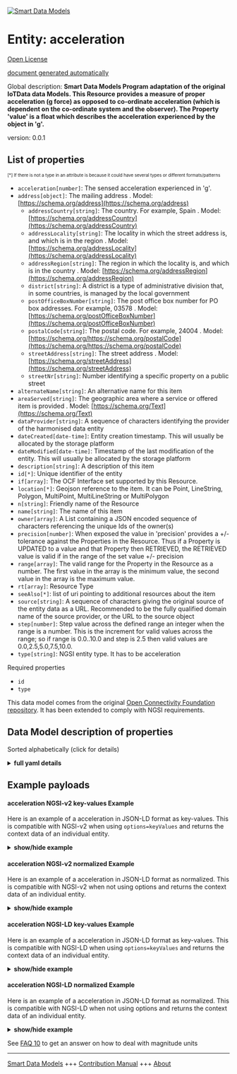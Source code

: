 <!-- 10-Header -->    
[![Smart Data Models](https://smartdatamodels.org/wp-content/uploads/2022/01/SmartDataModels_logo.png "Logo")](https://smartdatamodels.org)    
Entity: acceleration    
====================<!-- /10-Header -->    
<!-- 15-License -->    
[Open License](https://github.com/smart-data-models//dataModel.OCF/blob/master/acceleration/LICENSE.md)    
[document generated automatically](https://docs.google.com/presentation/d/e/2PACX-1vTs-Ng5dIAwkg91oTTUdt8ua7woBXhPnwavZ0FxgR8BsAI_Ek3C5q97Nd94HS8KhP-r_quD4H0fgyt3/pub?start=false&loop=false&delayms=3000#slide=id.gb715ace035_0_60)    
<!-- /15-License -->    
<!-- 20-Description -->    
Global description: **Smart Data Models Program adaptation of the original IoTData data Models. This Resource provides a measure of proper acceleration (g force) as opposed to co-ordinate acceleration (which is dependent on the co-ordinate system and the observer). The Property 'value' is a float which describes the acceleration experienced by the object in 'g'.**    
version: 0.0.1    
<!-- /20-Description -->    
<!-- 30-PropertiesList -->    
## List of properties    
<sup><sub>[*] If there is not a type in an attribute is because it could have several types or different formats/patterns</sub></sup>    
- `acceleration[number]`: The sensed acceleration experienced in 'g'.  - `address[object]`: The mailing address  . Model: [https://schema.org/address](https://schema.org/address)	- `addressCountry[string]`: The country. For example, Spain  . Model: [https://schema.org/addressCountry](https://schema.org/addressCountry)    
	- `addressLocality[string]`: The locality in which the street address is, and which is in the region  . Model: [https://schema.org/addressLocality](https://schema.org/addressLocality)    
	- `addressRegion[string]`: The region in which the locality is, and which is in the country  . Model: [https://schema.org/addressRegion](https://schema.org/addressRegion)    
	- `district[string]`: A district is a type of administrative division that, in some countries, is managed by the local government      
	- `postOfficeBoxNumber[string]`: The post office box number for PO box addresses. For example, 03578  . Model: [https://schema.org/postOfficeBoxNumber](https://schema.org/postOfficeBoxNumber)    
	- `postalCode[string]`: The postal code. For example, 24004  . Model: [https://schema.org/https://schema.org/postalCode](https://schema.org/https://schema.org/postalCode)    
	- `streetAddress[string]`: The street address  . Model: [https://schema.org/streetAddress](https://schema.org/streetAddress)    
	- `streetNr[string]`: Number identifying a specific property on a public street      
- `alternateName[string]`: An alternative name for this item  - `areaServed[string]`: The geographic area where a service or offered item is provided  . Model: [https://schema.org/Text](https://schema.org/Text)- `dataProvider[string]`: A sequence of characters identifying the provider of the harmonised data entity  - `dateCreated[date-time]`: Entity creation timestamp. This will usually be allocated by the storage platform  - `dateModified[date-time]`: Timestamp of the last modification of the entity. This will usually be allocated by the storage platform  - `description[string]`: A description of this item  - `id[*]`: Unique identifier of the entity  - `if[array]`: The OCF Interface set supported by this Resource.  - `location[*]`: Geojson reference to the item. It can be Point, LineString, Polygon, MultiPoint, MultiLineString or MultiPolygon  - `n[string]`: Friendly name of the Resource  - `name[string]`: The name of this item  - `owner[array]`: A List containing a JSON encoded sequence of characters referencing the unique Ids of the owner(s)  - `precision[number]`: When exposed the value in 'precision' provides a +/- tolerance against the Properties in the Resource. Thus if a Property is UPDATED to a value and that Property then RETRIEVED, the RETRIEVED value is valid if in the range of the set value +/- precision  - `range[array]`: The valid range for the Property in the Resource as a number. The first value in the array is the minimum value, the second value in the array is the maximum value.  - `rt[array]`: Resource Type  - `seeAlso[*]`: list of uri pointing to additional resources about the item  - `source[string]`: A sequence of characters giving the original source of the entity data as a URL. Recommended to be the fully qualified domain name of the source provider, or the URL to the source object  - `step[number]`: Step value across the defined range an integer when the range is a number.  This is the increment for valid values across the range; so if range is 0.0..10.0 and step is 2.5 then valid values are 0.0,2.5,5.0,7.5,10.0.  - `type[string]`: NGSI entity type. It has to be acceleration  <!-- /30-PropertiesList -->    
<!-- 35-RequiredProperties -->    
Required properties    
- `id`  - `type`  <!-- /35-RequiredProperties -->    
<!-- 40-RequiredProperties -->    
This data model comes from the original [Open Connectivity Foundation repository](https://github.com/openconnectivityfoundation/IoTDataModels). It has been extended to comply with NGSI requirements.    
<!-- /40-RequiredProperties -->    
<!-- 50-DataModelHeader -->    
## Data Model description of properties    
Sorted alphabetically (click for details)    
<!-- /50-DataModelHeader -->    
<!-- 60-ModelYaml -->    
<details><summary><strong>full yaml details</strong></summary>      
```yaml    
acceleration:      
  description: Smart Data Models Program adaptation of the original IoTData data Models. This Resource provides a measure of proper acceleration (g force) as opposed to co-ordinate acceleration (which is dependent on the co-ordinate system and the observer). The Property 'value' is a float which describes the acceleration experienced by the object in 'g'.      
  properties:      
    acceleration:      
      description: The sensed acceleration experienced in 'g'.      
      readOnly: true      
      type: number      
      x-ngsi:      
        type: Property      
    address:      
      description: The mailing address      
      properties:      
        addressCountry:      
          description: 'The country. For example, Spain'      
          type: string      
          x-ngsi:      
            model: https://schema.org/addressCountry      
            type: Property      
        addressLocality:      
          description: 'The locality in which the street address is, and which is in the region'      
          type: string      
          x-ngsi:      
            model: https://schema.org/addressLocality      
            type: Property      
        addressRegion:      
          description: 'The region in which the locality is, and which is in the country'      
          type: string      
          x-ngsi:      
            model: https://schema.org/addressRegion      
            type: Property      
        district:      
          description: 'A district is a type of administrative division that, in some countries, is managed by the local government'      
          type: string      
          x-ngsi:      
            type: Property      
        postOfficeBoxNumber:      
          description: 'The post office box number for PO box addresses. For example, 03578'      
          type: string      
          x-ngsi:      
            model: https://schema.org/postOfficeBoxNumber      
            type: Property      
        postalCode:      
          description: 'The postal code. For example, 24004'      
          type: string      
          x-ngsi:      
            model: https://schema.org/https://schema.org/postalCode      
            type: Property      
        streetAddress:      
          description: The street address      
          type: string      
          x-ngsi:      
            model: https://schema.org/streetAddress      
            type: Property      
        streetNr:      
          description: Number identifying a specific property on a public street      
          type: string      
          x-ngsi:      
            type: Property      
      type: object      
      x-ngsi:      
        model: https://schema.org/address      
        type: Property      
    alternateName:      
      description: An alternative name for this item      
      type: string      
      x-ngsi:      
        type: Property      
    areaServed:      
      description: The geographic area where a service or offered item is provided      
      type: string      
      x-ngsi:      
        model: https://schema.org/Text      
        type: Property      
    dataProvider:      
      description: A sequence of characters identifying the provider of the harmonised data entity      
      type: string      
      x-ngsi:      
        type: Property      
    dateCreated:      
      description: Entity creation timestamp. This will usually be allocated by the storage platform      
      format: date-time      
      type: string      
      x-ngsi:      
        type: Property      
    dateModified:      
      description: Timestamp of the last modification of the entity. This will usually be allocated by the storage platform      
      format: date-time      
      type: string      
      x-ngsi:      
        type: Property      
    description:      
      description: A description of this item      
      type: string      
      x-ngsi:      
        type: Property      
    id:      
      anyOf:      
        - description: Identifier format of any NGSI entity      
          maxLength: 256      
          minLength: 1      
          pattern: ^[\w\-\.\{\}\$\+\*\[\]`|~^@!,:\\]+$      
          type: string      
          x-ngsi:      
            type: Property      
        - description: Identifier format of any NGSI entity      
          format: uri      
          type: string      
          x-ngsi:      
            type: Property      
      description: Unique identifier of the entity      
      x-ngsi:      
        type: Property      
    if:      
      description: The OCF Interface set supported by this Resource.      
      items:      
        enum:      
          - oic.if.s      
          - oic.if.baseline      
        type: string      
      minItems: 2      
      readOnly: true      
      type: array      
      uniqueItems: true      
      x-ngsi:      
        type: Property      
    location:      
      description: 'Geojson reference to the item. It can be Point, LineString, Polygon, MultiPoint, MultiLineString or MultiPolygon'      
      oneOf:      
        - description: Geojson reference to the item. Point      
          properties:      
            bbox:      
              items:      
                type: number      
              minItems: 4      
              type: array      
            coordinates:      
              items:      
                type: number      
              minItems: 2      
              type: array      
            type:      
              enum:      
                - Point      
              type: string      
          required:      
            - type      
            - coordinates      
          title: GeoJSON Point      
          type: object      
          x-ngsi:      
            type: GeoProperty      
        - description: Geojson reference to the item. LineString      
          properties:      
            bbox:      
              items:      
                type: number      
              minItems: 4      
              type: array      
            coordinates:      
              items:      
                items:      
                  type: number      
                minItems: 2      
                type: array      
              minItems: 2      
              type: array      
            type:      
              enum:      
                - LineString      
              type: string      
          required:      
            - type      
            - coordinates      
          title: GeoJSON LineString      
          type: object      
          x-ngsi:      
            type: GeoProperty      
        - description: Geojson reference to the item. Polygon      
          properties:      
            bbox:      
              items:      
                type: number      
              minItems: 4      
              type: array      
            coordinates:      
              items:      
                items:      
                  items:      
                    type: number      
                  minItems: 2      
                  type: array      
                minItems: 4      
                type: array      
              type: array      
            type:      
              enum:      
                - Polygon      
              type: string      
          required:      
            - type      
            - coordinates      
          title: GeoJSON Polygon      
          type: object      
          x-ngsi:      
            type: GeoProperty      
        - description: Geojson reference to the item. MultiPoint      
          properties:      
            bbox:      
              items:      
                type: number      
              minItems: 4      
              type: array      
            coordinates:      
              items:      
                items:      
                  type: number      
                minItems: 2      
                type: array      
              type: array      
            type:      
              enum:      
                - MultiPoint      
              type: string      
          required:      
            - type      
            - coordinates      
          title: GeoJSON MultiPoint      
          type: object      
          x-ngsi:      
            type: GeoProperty      
        - description: Geojson reference to the item. MultiLineString      
          properties:      
            bbox:      
              items:      
                type: number      
              minItems: 4      
              type: array      
            coordinates:      
              items:      
                items:      
                  items:      
                    type: number      
                  minItems: 2      
                  type: array      
                minItems: 2      
                type: array      
              type: array      
            type:      
              enum:      
                - MultiLineString      
              type: string      
          required:      
            - type      
            - coordinates      
          title: GeoJSON MultiLineString      
          type: object      
          x-ngsi:      
            type: GeoProperty      
        - description: Geojson reference to the item. MultiLineString      
          properties:      
            bbox:      
              items:      
                type: number      
              minItems: 4      
              type: array      
            coordinates:      
              items:      
                items:      
                  items:      
                    items:      
                      type: number      
                    minItems: 2      
                    type: array      
                  minItems: 4      
                  type: array      
                type: array      
              type: array      
            type:      
              enum:      
                - MultiPolygon      
              type: string      
          required:      
            - type      
            - coordinates      
          title: GeoJSON MultiPolygon      
          type: object      
          x-ngsi:      
            type: GeoProperty      
      x-ngsi:      
        type: GeoProperty      
    n:      
      description: Friendly name of the Resource      
      maxLength: 64      
      readOnly: true      
      type: string      
      x-ngsi:      
        type: Property      
    name:      
      description: The name of this item      
      type: string      
      x-ngsi:      
        type: Property      
    owner:      
      description: A List containing a JSON encoded sequence of characters referencing the unique Ids of the owner(s)      
      items:      
        anyOf:      
          - description: Identifier format of any NGSI entity      
            maxLength: 256      
            minLength: 1      
            pattern: ^[\w\-\.\{\}\$\+\*\[\]`|~^@!,:\\]+$      
            type: string      
            x-ngsi:      
              type: Property      
          - description: Identifier format of any NGSI entity      
            format: uri      
            type: string      
            x-ngsi:      
              type: Property      
        description: Unique identifier of the entity      
        x-ngsi:      
          type: Property      
      type: array      
      x-ngsi:      
        type: Property      
    precision:      
      description: 'When exposed the value in ''precision'' provides a +/- tolerance against the Properties in the Resource. Thus if a Property is UPDATED to a value and that Property then RETRIEVED, the RETRIEVED value is valid if in the range of the set value +/- precision'      
      readOnly: true      
      type: number      
      x-ngsi:      
        type: Property      
    range:      
      description: 'The valid range for the Property in the Resource as a number. The first value in the array is the minimum value, the second value in the array is the maximum value.'      
      items:      
        type: number      
      maxItems: 2      
      minItems: 2      
      readOnly: true      
      type: array      
      x-ngsi:      
        type: Property      
    rt:      
      description: Resource Type      
      items:      
        enum:      
          - oic.r.sensor.acceleration      
        maxLength: 64      
        type: string      
      minItems: 1      
      readOnly: true      
      type: array      
      uniqueItems: true      
      x-ngsi:      
        type: Property      
    seeAlso:      
      description: list of uri pointing to additional resources about the item      
      oneOf:      
        - items:      
            format: uri      
            type: string      
          minItems: 1      
          type: array      
        - format: uri      
          type: string      
      x-ngsi:      
        type: Property      
    source:      
      description: 'A sequence of characters giving the original source of the entity data as a URL. Recommended to be the fully qualified domain name of the source provider, or the URL to the source object'      
      type: string      
      x-ngsi:      
        type: Property      
    step:      
      description: 'Step value across the defined range an integer when the range is a number.  This is the increment for valid values across the range; so if range is 0.0..10.0 and step is 2.5 then valid values are 0.0,2.5,5.0,7.5,10.0.'      
      readOnly: true      
      type: number      
      x-ngsi:      
        type: Property      
    type:      
      description: NGSI entity type. It has to be acceleration      
      enum:      
        - acceleration      
      type: string      
      x-ngsi:      
        type: Property      
  required:      
    - id      
    - type      
  type: object      
  x-derived-from: https://github.com/OpenInterConnect/IoTDataModels/blob/master/accelerationResURI.swagger.json      
  x-disclaimer: 'Redistribution and use in source and binary forms, with or without modification, are permitted  provided that the license conditions are met. Copyleft (c) 2022 Contributors to Smart Data Models Program'      
  x-license-url: https://github.com/smart-data-models/dataModel.OCF/blob/master/acceleration/LICENSE.md      
  x-model-schema: https://smart-data-models.github.io/dataModel.IoTDataModels/acceleration/schema.json      
  x-model-tags: OCF      
  x-version: 0.0.1      
```    
</details>      
<!-- /60-ModelYaml -->    
<!-- 70-MiddleNotes -->    
<!-- /70-MiddleNotes -->    
<!-- 80-Examples -->    
## Example payloads      
#### acceleration NGSI-v2 key-values Example      
Here is an example of a acceleration in JSON-LD format as key-values. This is compatible with NGSI-v2 when  using `options=keyValues` and returns the context data of an individual entity.    
<details><summary><strong>show/hide example</strong></summary>      
```json  
{  
  "id": "urn:ngsi-ld:acceleration:id:PTIV:66263429",  
  "dateCreated": "1992-09-18T15:41:47Z",  
  "dateModified": "1993-03-23T07:22:41Z",  
  "source": "Mouth gas court skin street such. Full your senior design.",  
  "name": "Country be firm ground list. Drive top section test them bank guess. Sometimes fo",  
  "alternateName": "Wife ground south arrive season. Career yard choice.",  
  "description": "Hot happy campaign recognize our nature say. Since answer these look ",  
  "dataProvider": "Happen movie order much. Stand night take action assume.",  
  "owner": [  
    "urn:ngsi-ld:acceleration:items:FHKM:06950447",  
    "urn:ngsi-ld:acceleration:items:PMQF:69472898"  
  ],  
  "seeAlso": [  
    "urn:ngsi-ld:acceleration:items:BIAJ:36620039"  
  ],  
  "location": {  
    "type": "Point",  
    "coordinates": [  
      46.791425,  
      130.647646  
    ]  
  },  
  "address": {  
    "streetAddress": "Assume book we term former sort role main. By pay store peace situation say response age. Among window together girl establish send",  
    "addressLocality": "Edge lay the hear ",  
    "addressRegion": "Accept let own you machine dark population. Day thing hundred everybody plant part. Least car box teacher sense moth",  
    "addressCountry": "When prepare ok take degree story pay. Image quite state actually. Ask like front condition value where.",  
    "postalCode": "Themselves build machine operation level can often choice. Serve design thank.",  
    "postOfficeBoxNumber": "Who east cell and. Hour success family pres",  
    "streetNr": "Course ball art two partner. Enough score court yard property win. Through writer cup ",  
    "district": "Poor yourself business simple. Turn"  
  },  
  "areaServed": "Toward southern site same choose blood. Use necessary ",  
  "rt": [  
    "oic.r.sensor.acceleration"  
  ],  
  "acceleration": 253.7,  
  "n": "Throughout return commercial plac",  
  "range": [  
    192.1,  
    532.9  
  ],  
  "step": 986.6,  
  "precision": 223.4,  
  "if": [  
    "oic.if.s",  
    "oic.if.baseline"  
  ],  
  "type": "acceleration"  
}  
```  
</details>    
#### acceleration NGSI-v2 normalized Example      
Here is an example of a acceleration in JSON-LD format as normalized. This is compatible with NGSI-v2 when not using options and returns the context data of an individual entity.    
<details><summary><strong>show/hide example</strong></summary>      
```json  
{  
  "id": "urn:ngsi-ld:acceleration:id:PTIV:66263429",  
  "dateCreated": {  
    "type": "DateTime",  
    "value": "1992-09-18T15:41:47Z"  
  },  
  "dateModified": {  
    "type": "DateTime",  
    "value": "1993-03-23T07:22:41Z"  
  },  
  "source": {  
    "type": "Text",  
    "value": "Mouth gas court skin street such. Full your senior design."  
  },  
  "name": {  
    "type": "Text",  
    "value": "Country be firm ground list. Drive top section test them bank guess. Sometimes fo"  
  },  
  "alternateName": {  
    "type": "Text",  
    "value": "Wife ground south arrive season. Career yard choice."  
  },  
  "description": {  
    "type": "Text",  
    "value": "Hot happy campaign recognize our nature say. Since answer these look "  
  },  
  "dataProvider": {  
    "type": "Text",  
    "value": "Happen movie order much. Stand night take action assume."  
  },  
  "owner": {  
    "type": "StructuredValue",  
    "value": [  
      "urn:ngsi-ld:acceleration:items:FHKM:06950447",  
      "urn:ngsi-ld:acceleration:items:PMQF:69472898"  
    ]  
  },  
  "seeAlso": {  
    "type": "StructuredValue",  
    "value": [  
      "urn:ngsi-ld:acceleration:items:BIAJ:36620039"  
    ]  
  },  
  "location": {  
    "type": "geo:json",  
    "value": {  
      "type": "Point",  
      "coordinates": [  
        46.791425,  
        130.647646  
      ]  
    }  
  },  
  "address": {  
    "type": "StructuredValue",  
    "value": {  
      "streetAddress": "Assume book we term former sort role main. By pay store peace situation say response age. Among window together girl establish send",  
      "addressLocality": "Edge lay the hear ",  
      "addressRegion": "Accept let own you machine dark population. Day thing hundred everybody plant part. Least car box teacher sense moth",  
      "addressCountry": "When prepare ok take degree story pay. Image quite state actually. Ask like front condition value where.",  
      "postalCode": "Themselves build machine operation level can often choice. Serve design thank.",  
      "postOfficeBoxNumber": "Who east cell and. Hour success family pres",  
      "streetNr": "Course ball art two partner. Enough score court yard property win. Through writer cup ",  
      "district": "Poor yourself business simple. Turn"  
    }  
  },  
  "areaServed": {  
    "type": "Text",  
    "value": "Toward southern site same choose blood. Use necessary "  
  },  
  "rt": {  
    "type": "StructuredValue",  
    "value": [  
      "oic.r.sensor.acceleration"  
    ]  
  },  
  "acceleration": {  
    "type": "Number",  
    "value": 253.7  
  },  
  "n": {  
    "type": "Text",  
    "value": "Throughout return commercial plac"  
  },  
  "range": {  
    "type": "StructuredValue",  
    "value": [  
      192.1,  
      532.9  
    ]  
  },  
  "step": {  
    "type": "Number",  
    "value": 986.6  
  },  
  "precision": {  
    "type": "Number",  
    "value": 223.4  
  },  
  "if": {  
    "type": "StructuredValue",  
    "value": [  
      "oic.if.s",  
      "oic.if.baseline"  
    ]  
  },  
  "type": "acceleration"  
}  
```  
</details>    
#### acceleration NGSI-LD key-values Example      
Here is an example of a acceleration in JSON-LD format as key-values. This is compatible with NGSI-LD when  using `options=keyValues` and returns the context data of an individual entity.    
<details><summary><strong>show/hide example</strong></summary>      
```json  
{  
  "id": "urn:ngsi-ld:acceleration:id:PTIV:66263429",  
  "dateCreated": "1992-09-18T15:41:47Z",  
  "dateModified": "1993-03-23T07:22:41Z",  
  "source": "Mouth gas court skin street such. Full your senior design.",  
  "name": "Country be firm ground list. Drive top section test them bank guess. Sometimes fo",  
  "alternateName": "Wife ground south arrive season. Career yard choice.",  
  "description": "Hot happy campaign recognize our nature say. Since answer these look ",  
  "dataProvider": "Happen movie order much. Stand night take action assume.",  
  "owner": [  
    "urn:ngsi-ld:acceleration:items:FHKM:06950447",  
    "urn:ngsi-ld:acceleration:items:PMQF:69472898"  
  ],  
  "seeAlso": [  
    "urn:ngsi-ld:acceleration:items:BIAJ:36620039"  
  ],  
  "location": {  
    "type": "Point",  
    "coordinates": [  
      46.791425,  
      130.647646  
    ]  
  },  
  "address": {  
    "streetAddress": "Assume book we term former sort role main. By pay store peace situation say response age. Among window together girl establish send",  
    "addressLocality": "Edge lay the hear ",  
    "addressRegion": "Accept let own you machine dark population. Day thing hundred everybody plant part. Least car box teacher sense moth",  
    "addressCountry": "When prepare ok take degree story pay. Image quite state actually. Ask like front condition value where.",  
    "postalCode": "Themselves build machine operation level can often choice. Serve design thank.",  
    "postOfficeBoxNumber": "Who east cell and. Hour success family pres",  
    "streetNr": "Course ball art two partner. Enough score court yard property win. Through writer cup ",  
    "district": "Poor yourself business simple. Turn"  
  },  
  "areaServed": "Toward southern site same choose blood. Use necessary ",  
  "rt": [  
    "oic.r.sensor.acceleration"  
  ],  
  "acceleration": 253.7,  
  "n": "Throughout return commercial plac",  
  "range": [  
    192.1,  
    532.9  
  ],  
  "step": 986.6,  
  "precision": 223.4,  
  "if": [  
    "oic.if.s",  
    "oic.if.baseline"  
  ],  
  "type": "acceleration",  
  "@context": [  
    "https://smartdatamodels.org/context.jsonld"  
  ]  
}  
```  
</details>    
#### acceleration NGSI-LD normalized Example      
Here is an example of a acceleration in JSON-LD format as normalized. This is compatible with NGSI-LD when not using options and returns the context data of an individual entity.    
<details><summary><strong>show/hide example</strong></summary>      
```json  
{  
    "id": "urn:ngsi-ld:acceleration:id:PTIV:66263429",  
    "dateCreated": {  
        "type": "Property",  
        "value": {  
            "@type": "DateTime",  
            "@value": "1992-09-18T15:41:47Z"  
        }  
    },  
    "dateModified": {  
        "type": "Property",  
        "value": {  
            "@type": "DateTime",  
            "@value": "1993-03-23T07:22:41Z"  
        }  
    },  
    "source": {  
        "type": "Property",  
        "value": "Mouth gas court skin street such. Full your senior design."  
    },  
    "name": {  
        "type": "Property",  
        "value": "Country be firm ground list. Drive top section test them bank guess. Sometimes fo"  
    },  
    "alternateName": {  
        "type": "Property",  
        "value": "Wife ground south arrive season. Career yard choice."  
    },  
    "description": {  
        "type": "Property",  
        "value": "Hot happy campaign recognize our nature say. Since answer these look "  
    },  
    "dataProvider": {  
        "type": "Property",  
        "value": "Happen movie order much. Stand night take action assume."  
    },  
    "owner": {  
        "type": "Property",  
        "value": [  
            "urn:ngsi-ld:acceleration:items:FHKM:06950447",  
            "urn:ngsi-ld:acceleration:items:PMQF:69472898"  
        ]  
    },  
    "seeAlso": {  
        "type": "Property",  
        "value": [  
            "urn:ngsi-ld:acceleration:items:BIAJ:36620039"  
        ]  
    },  
    "location": {  
        "type": "GeoProperty",  
        "value": {  
            "type": "Point",  
            "coordinates": [  
                46.791425,  
                130.647646  
            ]  
        }  
    },  
    "address": {  
        "type": "Property",  
        "value": {  
            "streetAddress": "Assume book we term former sort role main. By pay store peace situation say response age. Among window together girl establish send",  
            "addressLocality": "Edge lay the hear ",  
            "addressRegion": "Accept let own you machine dark population. Day thing hundred everybody plant part. Least car box teacher sense moth",  
            "addressCountry": "When prepare ok take degree story pay. Image quite state actually. Ask like front condition value where.",  
            "postalCode": "Themselves build machine operation level can often choice. Serve design thank.",  
            "postOfficeBoxNumber": "Who east cell and. Hour success family pres",  
            "streetNr": "Course ball art two partner. Enough score court yard property win. Through writer cup ",  
            "district": "Poor yourself business simple. Turn"  
        }  
    },  
    "areaServed": {  
        "type": "Property",  
        "value": "Toward southern site same choose blood. Use necessary "  
    },  
    "rt": {  
        "type": "Property",  
        "value": [  
            "oic.r.sensor.acceleration"  
        ]  
    },  
    "acceleration": {  
        "type": "Property",  
        "value": 253.7  
    },  
    "n": {  
        "type": "Property",  
        "value": "Throughout return commercial plac"  
    },  
    "range": {  
        "type": "Property",  
        "value": [  
            192.1,  
            532.9  
        ]  
    },  
    "step": {  
        "type": "Property",  
        "value": 986.6  
    },  
    "precision": {  
        "type": "Property",  
        "value": 223.4  
    },  
    "if": {  
        "type": "Property",  
        "value": [  
            "oic.if.s",  
            "oic.if.baseline"  
        ]  
    },  
    "type": "acceleration",  
    "@context": [  
        "https://smartdatamodels.org/context.jsonld"  
    ]  
}  
```  
</details><!-- /80-Examples -->    
<!-- 90-FooterNotes -->    
<!-- /90-FooterNotes -->    
<!-- 95-Units -->    
See [FAQ 10](https://smartdatamodels.org/index.php/faqs/) to get an answer on how to deal with magnitude units    
<!-- /95-Units -->    
<!-- 97-LastFooter -->    
---    
[Smart Data Models](https://smartdatamodels.org) +++ [Contribution Manual](https://bit.ly/contribution_manual) +++ [About](https://bit.ly/Introduction_SDM)<!-- /97-LastFooter -->    
